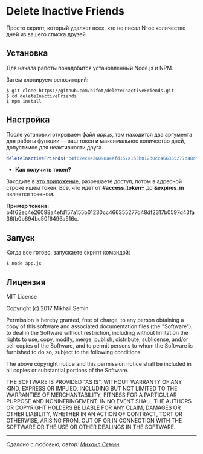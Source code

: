 # Delete Inactive Friends

Просто скрипт, который удаляет всех, кто не писал N-ое количество дней из вашего списка друзей.

## Установка

Для начала работы понадобится установленный Node.js и NPM.

Затем клонируем репозиторий:

```
$ git clone https://github.com/bifot/deleteInactiveFriends.git
$ cd deleteInactiveFriends
$ npm install
```

## Настройка

После установки открываем файл *app.js*, там находится два аргумента для работы функции — ваш токен и максимальное количество дней, допустимое для неактивности друга.

```javascript
deleteInactiveFriends('b4f62ec4e26098a4efd157a155b01230cc466355277d48df2317b0597d43fa36fb0b694bc50f6496a516c', 10);
```

- **Как получить токен?**

Заходите в [это приложение](https://vk.cc/5ZaXHu), разрешаете доступ, потом в адресной строке ищем токен. Все, что идет от **#access_token=** до **&expires_in** является токеном.

**Пример токена:** b4f62ec4e26098a4efd157a155b01230cc466355277d48df2317b0597d43fa36fb0b694bc50f6496a516c.

## Запуск

Когда все готово, запускаете скрипт командой:

```
$ node app.js
```

## Лицензия

MIT License

Copyright (c) 2017 Mikhail Semin

Permission is hereby granted, free of charge, to any person obtaining a copy of this software and associated documentation files (the "Software"), to deal in the Software without restriction, including without limitation the rights to use, copy, modify, merge, publish, distribute, sublicense, and/or sell copies of the Software, and to permit persons to whom the Software is furnished to do so, subject to the following conditions:

The above copyright notice and this permission notice shall be included in all copies or substantial portions of the Software.

THE SOFTWARE IS PROVIDED "AS IS", WITHOUT WARRANTY OF ANY KIND, EXPRESS OR IMPLIED, INCLUDING BUT NOT LIMITED TO THE WARRANTIES OF MERCHANTABILITY, FITNESS FOR A PARTICULAR PURPOSE AND NONINFRINGEMENT. IN NO EVENT SHALL THE AUTHORS OR COPYRIGHT HOLDERS BE LIABLE FOR ANY CLAIM, DAMAGES OR OTHER LIABILITY, WHETHER IN AN ACTION OF CONTRACT, TORT OR OTHERWISE, ARISING FROM, OUT OF OR IN CONNECTION WITH THE SOFTWARE OR THE USE OR OTHER DEALINGS IN THE SOFTWARE.

_________

*Сделано с любовью, автор: [Михаил Семин](http://bifot.ru).*